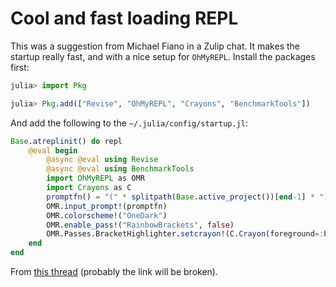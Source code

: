 # Cool and fast loading REPL

This was a suggestion from Michael Fiano in a Zulip chat. It makes the startup
really fast, and with a nice setup for `OhMyREPL`. Install the packages first:

```julia
julia> import Pkg

julia> Pkg.add(["Revise", "OhMyREPL", "Crayons", "BenchmarkTools"])
```

And add the following to the `~/.julia/config/startup.jl`:

```julia
Base.atreplinit() do repl
    @eval begin
        @async @eval using Revise
        @async @eval using BenchmarkTools
        import OhMyREPL as OMR
        import Crayons as C
        promptfn() = "(" * splitpath(Base.active_project())[end-1] * ") julia> "
        OMR.input_prompt!(promptfn)
        OMR.colorscheme!("OneDark")
        OMR.enable_pass!("RainbowBrackets", false)
        OMR.Passes.BracketHighlighter.setcrayon!(C.Crayon(foreground=:blue))
    end
end
```

From [this thread](https://julialang.zulipchat.com/#narrow/stream/137791-general/topic/Neat.20and.20obvious.20in.20retrospect.20trick.20to.20start.20a.20REPL.20faster/near/294079628
) (probably the link will be broken).
